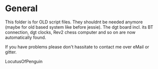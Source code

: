 General
=======
This folder is for OLD script files. They shouldnt be needed anymore (maybe for old based system like before jessie).
The dgt board incl. its BT connection, dgt clocks, Rev2 chess computer and so on are now automatically found.


If you have problems please don't hassitate to contact me over eMail or gitter.

LocutusOfPenguin
